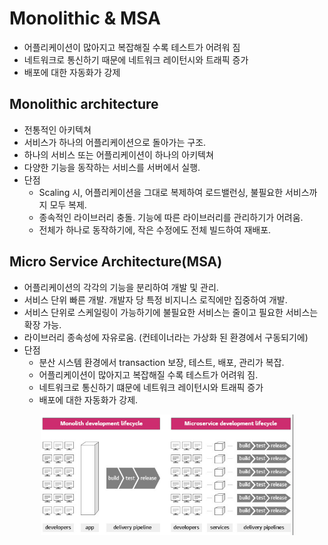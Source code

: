 # Monolithic & MSA

- 어플리케이션이 많아지고 복잡해질 수록 테스트가 어려워 짐
- 네트워크로 통신하기 때문에 네트워크 레이턴시와 트래픽 증가
- 배포에 대한 자동화가 강제

## Monolithic architecture

- 전통적인 아키텍쳐
- 서비스가 하나의 어플리케이션으로 돌아가는 구조.
- 하나의 서비스 또는 어플리케이션이 하나의 아키텍쳐
- 다양한 기능을 동작하는 서비스를 서버에서 실행.
- 단점
    - Scaling 시, 어플리케이션을 그대로 복제하여 로드밸런싱, 불필요한 서비스까지 모두 복제.
    - 종속적인 라이브러리 충돌. 기능에 따른 라이브러리를 관리하기가 어려움.
    - 전체가 하나로 동작하기에, 작은 수정에도 전체 빌드하여 재배포.

## Micro Service Architecture(MSA)

- 어플리케이션의 각각의 기능을 분리하여 개발 및 관리.
- 서비스 단위 빠른 개발. 개발자 당 특정 비지니스 로직에만 집중하여 개발.
- 서비스 단위로 스케일링이 가능하기에 불필요한 서비스는 줄이고 필요한 서비스는 확장 가능.
- 라이브러리 종속성에 자유로움. (컨테이너라는 가상화 된 환경에서 구동되기에)
- 단점
    - 분산 시스템 환경에서 transaction 보장, 테스트, 배포, 관리가 복잡.
    - 어플리케이션이 많아지고 복잡해질 수록 테스트가 어려워 짐.
    - 네트워크로 통신하기 떄문에 네트워크 레이턴시와 트래픽 증가
    - 배포에 대한 자동화가 강제.

<p align="center"><img src="./img/1_1.png" width="80%"></p>